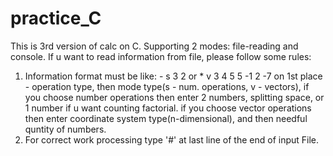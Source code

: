 # practice_C
This is 3rd version of calc on C. 
Supporting 2 modes: file-reading and console.
If u want to read information from file, please follow some rules:
  1. Information format must be like: - s 3 2 or * v 3 4 5 5 -1 2 -7
    on 1st place - operation type, then mode type(s - num. operations, v - vectors), 
    if you choose number operations then enter 2 numbers, splitting space, or 1 number if u want counting factorial.
    if you choose vector operations then enter coordinate system type(n-dimensional), and then needful quntity of numbers.
  2. For correct work processing type '#' at last line of the end of input File.
  
